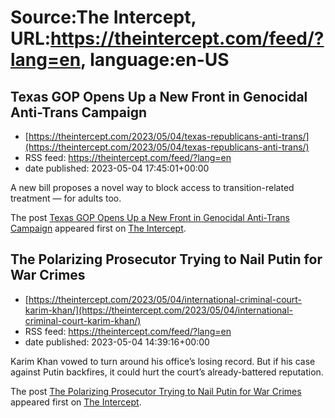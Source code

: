 # Source:The Intercept, URL:https://theintercept.com/feed/?lang=en, language:en-US

## Texas GOP Opens Up a New Front in Genocidal Anti-Trans Campaign
 - [https://theintercept.com/2023/05/04/texas-republicans-anti-trans/](https://theintercept.com/2023/05/04/texas-republicans-anti-trans/)
 - RSS feed: https://theintercept.com/feed/?lang=en
 - date published: 2023-05-04 17:45:01+00:00

<p>A new bill proposes a novel way to block access to transition-related treatment — for adults too.</p>
<p>The post <a href="https://theintercept.com/2023/05/04/texas-republicans-anti-trans/" rel="nofollow">Texas GOP Opens Up a New Front in Genocidal Anti-Trans Campaign</a> appeared first on <a href="https://theintercept.com" rel="nofollow">The Intercept</a>.</p>

## The Polarizing Prosecutor Trying to Nail Putin for War Crimes
 - [https://theintercept.com/2023/05/04/international-criminal-court-karim-khan/](https://theintercept.com/2023/05/04/international-criminal-court-karim-khan/)
 - RSS feed: https://theintercept.com/feed/?lang=en
 - date published: 2023-05-04 14:39:16+00:00

<p>Karim Khan vowed to turn around his office’s losing record. But if his case against Putin backfires, it could hurt the court’s already-battered reputation.</p>
<p>The post <a href="https://theintercept.com/2023/05/04/international-criminal-court-karim-khan/" rel="nofollow">The Polarizing Prosecutor Trying to Nail Putin for War Crimes</a> appeared first on <a href="https://theintercept.com" rel="nofollow">The Intercept</a>.</p>

